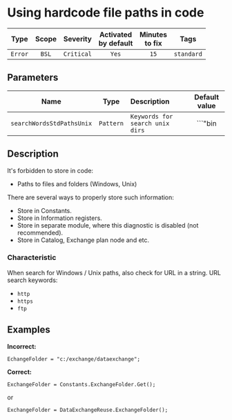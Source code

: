 # Using hardcode file paths in code

| Type | Scope | Severity | Activated<br/>by default | Minutes<br/>to fix | Tags |
| :-: | :-: | :-: | :-: | :-: | :-: |
| `Error` | `BSL` | `Critical` | `Yes` | `15` | `standard` |

## Parameters 

| Name | Type | Description | Default value |
| :-: | :-: | :-- | :-: |
| `searchWordsStdPathsUnix` | `Pattern` | ```Keywords for search unix dirs``` | ```"bin|boot|dev|etc|home|lib|lost\\+found|misc|mnt|media|opt|proc|root|run|sbin|tmp|usr|var"``` |

<!-- Блоки выше заполняются автоматически, не трогать -->
## Description

It's forbidden to store in code:

- Paths to files and folders (Windows, Unix)

There are several ways to properly store such information:

- Store in Constants.
- Store in Information registers.
- Store in separate module, where this diagnostic is disabled (not recommended).
- Store in Catalog, Exchange plan node and etc.

### Characteristic

When search for Windows / Unix  paths, also check for URL in a string. URL search keywords:

- `http`
- `https`
- `ftp`

## Examples

**Incorrect:**

```bsl
EchangeFolder = "c:/exchange/dataexchange";
```

**Correct:**

```bsl
ExchangeFolder = Constants.ExchangeFolder.Get();
```

or

```bsl
ExchangeFolder = DataExchangeReuse.ExchangeFolder();
```
